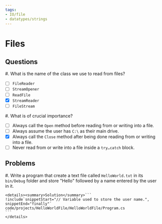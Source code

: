 ```yaml
---
tags:
- IO/file
- datatypes/strings
--- 
```


# Files

## Questions

#. What is the name of the class we use to read from files?

- [ ] `FileReader`
- [ ] `StreamOpener`
- [ ] `ReadFile`
- [x] `StreamReader`
- [ ] `FileStream`

#. What is of crucial importance?

- [ ] Always call the `Open` method before reading from or writing into a file.
- [ ] Always assume the user has `C:\` as their main drive.
- [x] Always call the `Close` method after being done reading from or writing into a file. 
- [ ] Never read from or write into a file inside a `try…catch` block.

## Problems

#. Write a program that create a text file called `HelloWorld.txt` in its `bin/Debug` folder and store "Hello" followed by a name entered by the user in it.

    <details><summary>Solution</summary>```
    !include`snippetStart="// Variable used to store the user name.", snippetEnd="finally"` code/projects/HelloWorldFile/HelloWorldFile/Program.cs
    ```
    </details>
